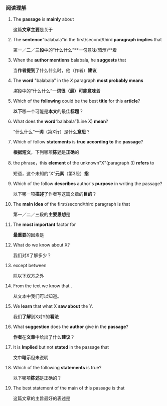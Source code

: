 ### 阅读理解

1. The **passage** is **mainly** about

     这篇**文章主要**是关于

2. The **sentence**"balabala"in the first/second/third **paragraph** **implies** that

     第一／二／三**段**中的“什么什么”**一句意味(暗示)**着

3. When the **author mentions** balabala, he **suggests** that

    当**作者提到**了什么什么时，他（作者）**建议**

4. The **word** "balabala" in the *X* paragraph **most probably means**

     *某*段中的“什么什么”一**词很（最）可能意味**着

5. Which of the **following** could be the best **title** for this **article**?

     **以下**哪一个可能是**本文**的最佳**标题**？

6. What does the **word**“balabala”(Line X) **mean**?

     “什么什么”一**词**（第X行）是什么**意思**？

7. Which of follow **statements** is **true** **according to** the **passage**?

     **根据短文**，下列哪项**陈述**是**正确**的

8. the phrase，this **element** of the unknown"X"(paragraph 3) **refers** to

     短语，这个未知的“X”**元素**（第3段）**指**

9. Which of the follow **describes** author's **purpose** in writing the passage?

     以下哪一项**描述**了作者写这篇文章的**目的**？

10. The **main idea** of the first/second/third paragraph is that

      第一／二／三段的**主要思想**是

11. The **most important** factor for

    **最重要**的因素是

12. What do we know about X?

    我们对X了解多少？

13. except between

    除以下双方之外

14. From the text we know that .

    从文本中我们可以知道。

15. We **learn** that what X **saw about** the Y.

    我们**了解**到X对Y的**看法**

16. What **suggestion** does the **author** give in the **passage**?

    **作者**在**文章**中给出了什么**建议**？

17. It is **Implied** but not **stated** in the passage that

    文中**暗示**但未说明

19. Which of the following **statements** is true?

    以下哪项**陈述**是正确的？

20. The best statement of the main of this passage is that

    这篇文章的主旨最好的表述是





